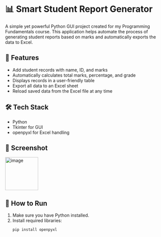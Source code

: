 # 📊 Smart Student Report Generator

A simple yet powerful Python GUI project created for my Programming Fundamentals course. This application helps automate the process of generating student reports based on marks and automatically exports the data to Excel.

## 🚀 Features

- Add student records with name, ID, and marks
- Automatically calculates total marks, percentage, and grade
- Displays records in a user-friendly table
- Export all data to an Excel sheet
- Reload saved data from the Excel file at any time

## 🛠️ Tech Stack

- Python
- Tkinter for GUI
- openpyxl for Excel handling

## 📸 Screenshot
<img width="106" alt="image" src="https://github.com/user-attachments/assets/25348ef4-8c8b-410b-98f3-3013270be973" />


## 📁 How to Run

1. Make sure you have Python installed.
2. Install required libraries:
   ```bash
   pip install openpyxl
